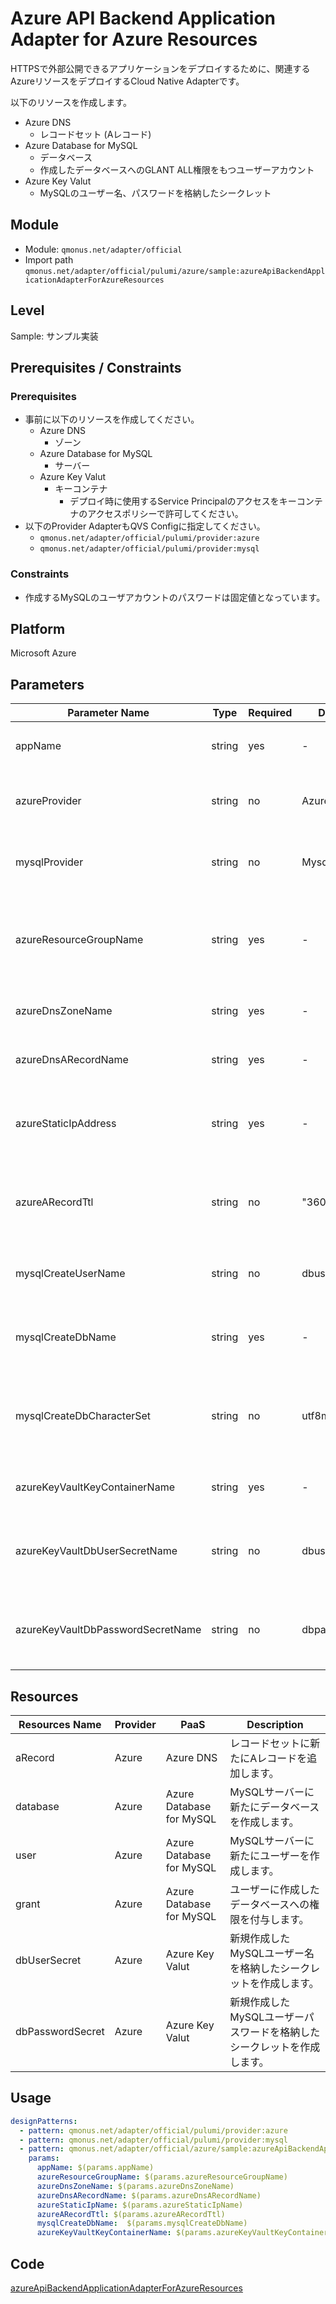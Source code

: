 # Azure API Backend Application Adapter for Azure Resources

HTTPSで外部公開できるアプリケーションをデプロイするために、関連するAzureリソースをデプロイするCloud Native Adapterです。

以下のリソースを作成します。

* Azure DNS
  * レコードセット (Aレコード)
* Azure Database for MySQL
  * データベース
  * 作成したデータベースへのGLANT ALL権限をもつユーザーアカウント
* Azure Key Valut
  * MySQLのユーザー名、パスワードを格納したシークレット

## Module

* Module: `qmonus.net/adapter/official`
* Import path `qmonus.net/adapter/official/pulumi/azure/sample:azureApiBackendApplicationAdapterForAzureResources`

## Level

Sample: サンプル実装

## Prerequisites / Constraints

### Prerequisites

* 事前に以下のリソースを作成してください。
  * Azure DNS
    * ゾーン
  * Azure Database for MySQL
    * サーバー
  * Azure Key Valut
    * キーコンテナ
      * デプロイ時に使用するService Principalのアクセスをキーコンテナのアクセスポリシーで許可してください。
* 以下のProvider AdapterもQVS Configに指定してください。
  * `qmonus.net/adapter/official/pulumi/provider:azure`
  * `qmonus.net/adapter/official/pulumi/provider:mysql`

### Constraints

* 作成するMySQLのユーザアカウントのパスワードは固定値となっています。

## Platform

Microsoft Azure

## Parameters

| Parameter Name | Type | Required | Default | Description |
| --- | --- | --- | --- | --- |
| appName | string | yes | - | デプロイするアプリケーション名 |
| azureProvider | string | no | AzureProvider | Pulumi yamlで使用するAzure Provider名 |
| mysqlProvider | string | no | MysqlProvider | Pulumi yamlで使用するMySQL Provider名 |
| azureResourceGroupName | string | yes | - | 事前に用意したAzureのリソースが含まれるリソースグループ名 |
| azureDnsZoneName | string | yes | - | 事前に用意したDNSゾーン名 |
| azureDnsARecordName | string | yes | - | 新たに作成するAレコード名 |
| azureStaticIpAddress | string | yes | - | 新たに作成するAレコードで指定するIPアドレス |
| azureARecordTtl | string | no | "3600" |  新たに作成するAレコードに設定するTTLの値 |
| mysqlCreateUserName | string | no | dbuser | 新たに作成するMySQLのユーザー名 |
| mysqlCreateDbName | string | yes | - | 新たに作成するMySQLのデータベース名 |
| mysqlCreateDbCharacterSet | string | no | utf8mb3 | 新たに作成するMySQLのデータベースに設定するキャラクタセット |
| azureKeyVaultKeyContainerName| string | yes | - | 事前に用意したキーコンテナ名 |
| azureKeyVaultDbUserSecretName | string | no | dbuser | MySQLのユーザー名を格納するシークレット名 |
| azureKeyVaultDbPasswordSecretName  | string | no | dbpassword | MySQLのユーザーパスワードを格納するシークレット名 |

## Resources
| Resources Name | Provider | PaaS | Description |
| --- | --- | --- | --- |
| aRecord | Azure | Azure DNS | レコードセットに新たにAレコードを追加します。 |
| database | Azure | Azure Database for MySQL | MySQLサーバーに新たにデータベースを作成します。 |
| user | Azure | Azure Database for MySQL | MySQLサーバーに新たにユーザーを作成します。 |
| grant | Azure | Azure Database for MySQL | ユーザーに作成したデータベースへの権限を付与します。 |
| dbUserSecret | Azure | Azure Key Valut | 新規作成したMySQLユーザー名を格納したシークレットを作成します。 |
| dbPasswordSecret | Azure | Azure Key Valut | 新規作成したMySQLユーザーパスワードを格納したシークレットを作成します。 |

## Usage

```yaml
designPatterns:
  - pattern: qmonus.net/adapter/official/pulumi/provider:azure
  - pattern: qmonus.net/adapter/official/pulumi/provider:mysql
  - pattern: qmonus.net/adapter/official/azure/sample:azureApiBackendApplicationAdapterForAzureResources
    params:
      appName: $(params.appName)
      azureResourceGroupName: $(params.azureResourceGroupName)
      azureDnsZoneName: $(params.azureDnsZoneName)
      azureDnsARecordName: $(params.azureDnsARecordName)
      azureStaticIpName: $(params.azureStaticIpName)
      azureARecordTtl: $(params.azureARecordTtl)
      mysqlCreateDbName:  $(params.mysqlCreateDbName)
      azureKeyVaultKeyContainerName: $(params.azureKeyVaultKeyContainerName)
```

## Code

[azureApiBackendApplicationAdapterForAzureResources](../../pulumi/azure/sample/azureApiBackendApplicationAdapterForAzureResources.cue)